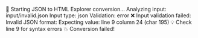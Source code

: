 🚀 Starting JSON to HTML Explorer conversion...
Analyzing input: input/invalid.json
Input type: json
Validation: error
❌ Input validation failed: Invalid JSON format: Expecting value: line 9 column 24 (char 195)
💡 Check line 9 for syntax errors
💥 Conversion failed!
